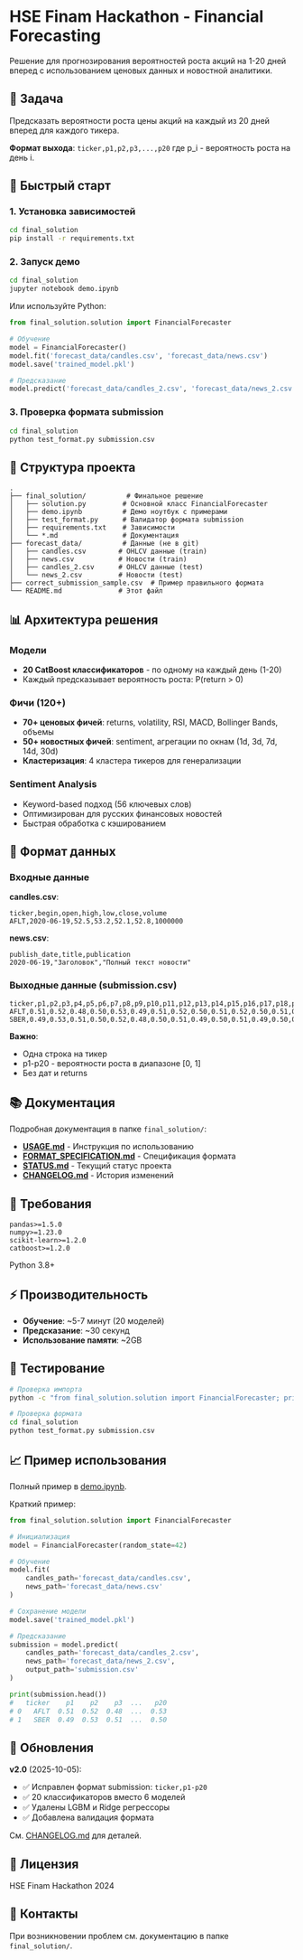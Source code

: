 # HSE Finam Hackathon - Financial Forecasting

Решение для прогнозирования вероятностей роста акций на 1-20 дней вперед с использованием ценовых данных и новостной аналитики.

## 🎯 Задача

Предсказать вероятности роста цены акций на каждый из 20 дней вперед для каждого тикера.

**Формат выхода**: `ticker,p1,p2,p3,...,p20` где p_i - вероятность роста на день i.

## 🚀 Быстрый старт

### 1. Установка зависимостей

```bash
cd final_solution
pip install -r requirements.txt
```

### 2. Запуск демо

```bash
cd final_solution
jupyter notebook demo.ipynb
```

Или используйте Python:

```python
from final_solution.solution import FinancialForecaster

# Обучение
model = FinancialForecaster()
model.fit('forecast_data/candles.csv', 'forecast_data/news.csv')
model.save('trained_model.pkl')

# Предсказание
model.predict('forecast_data/candles_2.csv', 'forecast_data/news_2.csv', 'submission.csv')
```

### 3. Проверка формата submission

```bash
cd final_solution
python test_format.py submission.csv
```

## 📁 Структура проекта

```
.
├── final_solution/          # Финальное решение
│   ├── solution.py         # Основной класс FinancialForecaster
│   ├── demo.ipynb          # Демо ноутбук с примерами
│   ├── test_format.py      # Валидатор формата submission
│   ├── requirements.txt    # Зависимости
│   └── *.md                # Документация
├── forecast_data/          # Данные (не в git)
│   ├── candles.csv        # OHLCV данные (train)
│   ├── news.csv           # Новости (train)
│   ├── candles_2.csv      # OHLCV данные (test)
│   └── news_2.csv         # Новости (test)
├── correct_submission_sample.csv  # Пример правильного формата
└── README.md              # Этот файл
```

## 📊 Архитектура решения

### Модели
- **20 CatBoost классификаторов** - по одному на каждый день (1-20)
- Каждый предсказывает вероятность роста: P(return > 0)

### Фичи (120+)
- **70+ ценовых фичей**: returns, volatility, RSI, MACD, Bollinger Bands, объемы
- **50+ новостных фичей**: sentiment, агрегации по окнам (1d, 3d, 7d, 14d, 30d)
- **Кластеризация**: 4 кластера тикеров для генерализации

### Sentiment Analysis
- Keyword-based подход (56 ключевых слов)
- Оптимизирован для русских финансовых новостей
- Быстрая обработка с кэшированием

## 📝 Формат данных

### Входные данные

**candles.csv**:
```csv
ticker,begin,open,high,low,close,volume
AFLT,2020-06-19,52.5,53.2,52.1,52.8,1000000
```

**news.csv**:
```csv
publish_date,title,publication
2020-06-19,"Заголовок","Полный текст новости"
```

### Выходные данные (submission.csv)

```csv
ticker,p1,p2,p3,p4,p5,p6,p7,p8,p9,p10,p11,p12,p13,p14,p15,p16,p17,p18,p19,p20
AFLT,0.51,0.52,0.48,0.50,0.53,0.49,0.51,0.52,0.50,0.51,0.52,0.50,0.51,0.49,0.50,0.51,0.52,0.48,0.50,0.53
SBER,0.49,0.53,0.51,0.50,0.52,0.48,0.50,0.51,0.49,0.50,0.51,0.49,0.50,0.52,0.51,0.50,0.49,0.53,0.51,0.50
```

**Важно**:
- Одна строка на тикер
- p1-p20 - вероятности роста в диапазоне [0, 1]
- Без дат и returns

## 📚 Документация

Подробная документация в папке `final_solution/`:

- **[USAGE.md](final_solution/USAGE.md)** - Инструкция по использованию
- **[FORMAT_SPECIFICATION.md](final_solution/FORMAT_SPECIFICATION.md)** - Спецификация формата
- **[STATUS.md](final_solution/STATUS.md)** - Текущий статус проекта
- **[CHANGELOG.md](final_solution/CHANGELOG.md)** - История изменений

## 🔧 Требования

```
pandas>=1.5.0
numpy>=1.23.0
scikit-learn>=1.2.0
catboost>=1.2.0
```

Python 3.8+

## ⚡ Производительность

- **Обучение**: ~5-7 минут (20 моделей)
- **Предсказание**: ~30 секунд
- **Использование памяти**: ~2GB

## 🧪 Тестирование

```bash
# Проверка импорта
python -c "from final_solution.solution import FinancialForecaster; print('✅ OK')"

# Проверка формата
cd final_solution
python test_format.py submission.csv
```

## 📈 Пример использования

Полный пример в [demo.ipynb](final_solution/demo.ipynb).

Краткий пример:

```python
from final_solution.solution import FinancialForecaster

# Инициализация
model = FinancialForecaster(random_state=42)

# Обучение
model.fit(
    candles_path='forecast_data/candles.csv',
    news_path='forecast_data/news.csv'
)

# Сохранение модели
model.save('trained_model.pkl')

# Предсказание
submission = model.predict(
    candles_path='forecast_data/candles_2.csv',
    news_path='forecast_data/news_2.csv',
    output_path='submission.csv'
)

print(submission.head())
#   ticker    p1    p2    p3  ...   p20
# 0   AFLT  0.51  0.52  0.48  ...  0.53
# 1   SBER  0.49  0.53  0.51  ...  0.50
```

## 🔄 Обновления

**v2.0** (2025-10-05):
- ✅ Исправлен формат submission: `ticker,p1-p20`
- ✅ 20 классификаторов вместо 6 моделей
- ✅ Удалены LGBM и Ridge регрессоры
- ✅ Добавлена валидация формата

См. [CHANGELOG.md](final_solution/CHANGELOG.md) для деталей.

## 📄 Лицензия

HSE Finam Hackathon 2024

## 👥 Контакты

При возникновении проблем см. документацию в папке `final_solution/`.
